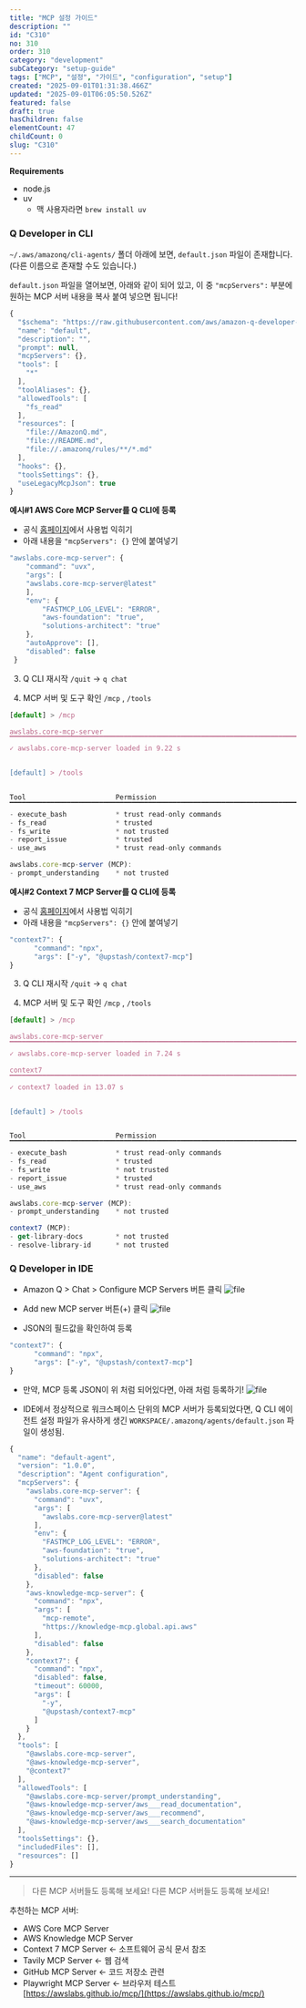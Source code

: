 ```yaml
---
title: "MCP 설정 가이드"
description: ""
id: "C310"
no: 310
order: 310
category: "development"
subCategory: "setup-guide"
tags: ["MCP", "설정", "가이드", "configuration", "setup"]
created: "2025-09-01T01:31:38.466Z"
updated: "2025-09-01T06:05:50.526Z"
featured: false
draft: true
hasChildren: false
elementCount: 47
childCount: 0
slug: "C310"
---
```


**Requirements**

- node.js
- uv
  - 맥 사용자라면 `brew install uv`
### **Q Developer in CLI**

`~/.aws/amazonq/cli-agents/` 폴더 아래에 보면, `default.json` 파일이 존재합니다. (다른 이름으로 존재할 수도 있습니다.)

`default.json` 파일을 열어보면, 아래와 같이 되어 있고, 이 중 `"mcpServers":` 부분에 원하는 MCP 서버 내용을 복사 붙여 넣으면 됩니다!

```javascript
{
  "$schema": "https://raw.githubusercontent.com/aws/amazon-q-developer-cli/refs/heads/main/schemas/agent-v1.json",
  "name": "default",
  "description": "",
  "prompt": null,
  "mcpServers": {},
  "tools": [
    "*"
  ],
  "toolAliases": {},
  "allowedTools": [
    "fs_read"
  ],
  "resources": [
    "file://AmazonQ.md",
    "file://README.md",
    "file://.amazonq/rules/**/*.md"
  ],
  "hooks": {},
  "toolsSettings": {},
  "useLegacyMcpJson": true
}
```
**예시#1 AWS Core MCP Server를 Q CLI에 등록**

- 공식 [홈페이지](https://awslabs.github.io/mcp/servers/core-mcp-server/)에서 사용법 익히기
- 아래 내용을 `"mcpServers": {}` 안에 붙여넣기
```javascript
"awslabs.core-mcp-server": {
    "command": "uvx",
    "args": [
    "awslabs.core-mcp-server@latest"
    ],
    "env": {
        "FASTMCP_LOG_LEVEL": "ERROR",
        "aws-foundation": "true",
        "solutions-architect": "true"
    },
    "autoApprove": [],
    "disabled": false
 }
```
3. Q CLI 재시작 `/quit` → `q chat`

4. MCP 서버 및 도구 확인 `/mcp` , `/tools`

```javascript
[default] > /mcp

awslabs.core-mcp-server
▔▔▔▔▔▔▔▔▔▔▔▔▔▔▔▔▔▔▔▔▔▔▔▔▔▔▔▔▔▔▔▔▔▔▔▔▔▔▔▔▔▔▔▔▔▔▔▔▔▔▔▔▔▔▔▔▔▔▔▔▔▔▔▔▔▔▔▔▔▔▔▔▔▔▔▔▔▔▔▔▔▔▔▔▔▔▔▔▔▔▔▔▔▔▔▔▔▔▔▔▔▔▔▔▔▔▔▔▔▔▔▔▔▔▔▔▔▔▔▔▔▔▔▔▔▔▔▔
✓ awslabs.core-mcp-server loaded in 9.22 s


[default] > /tools


Tool                      Permission
▔▔▔▔▔▔▔▔▔▔▔▔▔▔▔▔▔▔▔▔▔▔▔▔▔▔▔▔▔▔▔▔▔▔▔▔▔▔▔▔▔▔▔▔▔▔▔▔▔▔▔▔▔▔▔▔▔▔▔▔▔▔▔▔▔▔▔▔▔▔▔▔▔▔▔▔▔▔▔▔▔▔▔▔▔▔▔▔▔▔▔▔▔▔▔▔▔▔▔▔▔▔▔▔▔▔▔▔▔▔▔▔▔▔▔▔▔▔▔▔▔▔▔▔▔▔▔▔Built-in:
- execute_bash            * trust read-only commands
- fs_read                 * trusted
- fs_write                * not trusted
- report_issue            * trusted
- use_aws                 * trust read-only commands

awslabs.core-mcp-server (MCP):
- prompt_understanding    * not trusted
```
**예시#2 Context 7 MCP Server를 Q CLI에 등록**

- 공식 [홈페이지](https://awslabs.github.io/mcp/servers/core-mcp-server/)에서 사용법 익히기
- 아래 내용을 `"mcpServers": {}` 안에 붙여넣기
```javascript
"context7": {
      "command": "npx",
      "args": ["-y", "@upstash/context7-mcp"]
}
```
3. Q CLI 재시작 `/quit` → `q chat`

4. MCP 서버 및 도구 확인 `/mcp` , `/tools`

```javascript
[default] > /mcp

awslabs.core-mcp-server
▔▔▔▔▔▔▔▔▔▔▔▔▔▔▔▔▔▔▔▔▔▔▔▔▔▔▔▔▔▔▔▔▔▔▔▔▔▔▔▔▔▔▔▔▔▔▔▔▔▔▔▔▔▔▔▔▔▔▔▔▔▔▔▔▔▔▔▔▔▔▔▔▔▔▔▔▔▔▔▔▔▔▔▔▔▔▔▔▔▔▔▔▔▔▔▔▔▔▔▔▔▔▔▔▔▔▔▔▔▔▔▔▔▔▔▔▔▔▔▔▔▔▔▔▔▔▔▔
✓ awslabs.core-mcp-server loaded in 7.24 s

context7
▔▔▔▔▔▔▔▔▔▔▔▔▔▔▔▔▔▔▔▔▔▔▔▔▔▔▔▔▔▔▔▔▔▔▔▔▔▔▔▔▔▔▔▔▔▔▔▔▔▔▔▔▔▔▔▔▔▔▔▔▔▔▔▔▔▔▔▔▔▔▔▔▔▔▔▔▔▔▔▔▔▔▔▔▔▔▔▔▔▔▔▔▔▔▔▔▔▔▔▔▔▔▔▔▔▔▔▔▔▔▔▔▔▔▔▔▔▔▔▔▔▔▔▔▔▔▔▔
✓ context7 loaded in 13.07 s


[default] > /tools


Tool                      Permission
▔▔▔▔▔▔▔▔▔▔▔▔▔▔▔▔▔▔▔▔▔▔▔▔▔▔▔▔▔▔▔▔▔▔▔▔▔▔▔▔▔▔▔▔▔▔▔▔▔▔▔▔▔▔▔▔▔▔▔▔▔▔▔▔▔▔▔▔▔▔▔▔▔▔▔▔▔▔▔▔▔▔▔▔▔▔▔▔▔▔▔▔▔▔▔▔▔▔▔▔▔▔▔▔▔▔▔▔▔▔▔▔▔▔▔▔▔▔▔▔▔▔▔▔▔▔▔▔Built-in:
- execute_bash            * trust read-only commands
- fs_read                 * trusted
- fs_write                * not trusted
- report_issue            * trusted
- use_aws                 * trust read-only commands

awslabs.core-mcp-server (MCP):
- prompt_understanding    * not trusted

context7 (MCP):
- get-library-docs        * not trusted
- resolve-library-id      * not trusted
```


### Q Developer in IDE

- Amazon Q > Chat > Configure MCP Servers 버튼 클릭
![file](/images/b1d376e113767119289bc5037391b862.jpg)

- Add new MCP server 버튼(+) 클릭
![file](/images/80bf24c98e2f4e0da63850c15962e58d.jpg)

- JSON의 필드값을 확인하여 등록
```javascript
"context7": {
      "command": "npx",
      "args": ["-y", "@upstash/context7-mcp"]
}
```
- 만약, MCP 등록 JSON이 위 처럼 되어있다면, 아래 처럼 등록하기!
![file](/images/a7d899b378d8f16270b23eb640cb5a07.jpg)

- IDE에서 정상적으로 워크스페이스 단위의 MCP 서버가 등록되었다면, Q CLI 에이전트 설정 파일가 유사하게 생긴 
`WORKSPACE/.amazonq/agents/default.json` 파일이 생성됨.
```javascript
{
  "name": "default-agent",
  "version": "1.0.0",
  "description": "Agent configuration",
  "mcpServers": {
    "awslabs.core-mcp-server": {
      "command": "uvx",
      "args": [
        "awslabs.core-mcp-server@latest"
      ],
      "env": {
        "FASTMCP_LOG_LEVEL": "ERROR",
        "aws-foundation": "true",
        "solutions-architect": "true"
      },
      "disabled": false
    },
    "aws-knowledge-mcp-server": {
      "command": "npx",
      "args": [
        "mcp-remote",
        "https://knowledge-mcp.global.api.aws"
      ],
      "disabled": false
    },
    "context7": {
      "command": "npx",
      "disabled": false,
      "timeout": 60000,
      "args": [
        "-y",
        "@upstash/context7-mcp"
      ]
    }
  },
  "tools": [
    "@awslabs.core-mcp-server",
    "@aws-knowledge-mcp-server",
    "@context7"
  ],
  "allowedTools": [
    "@awslabs.core-mcp-server/prompt_understanding",
    "@aws-knowledge-mcp-server/aws___read_documentation",
    "@aws-knowledge-mcp-server/aws___recommend",
    "@aws-knowledge-mcp-server/aws___search_documentation"
  ],
  "toolsSettings": {},
  "includedFiles": [],
  "resources": []
}
```
---

> 다른 MCP 서버들도 등록해 보세요!
다른 MCP 서버들도 등록해 보세요!

추천하는 MCP 서버:

- AWS Core MCP Server
- AWS Knowledge MCP Server
- Context 7 MCP Server ← 소프트웨어 공식 문서 참조
- Tavily MCP Server ← 웹 검색
- GitHub MCP Server ← 코드 저장소 관련
- Playwright MCP Server ← 브라우저 테스트
[https://awslabs.github.io/mcp/](https://awslabs.github.io/mcp/)
